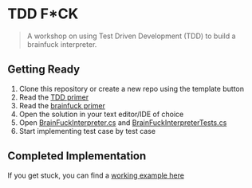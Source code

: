 # TDD F*CK

> A workshop on using Test Driven Development (TDD) to build a brainfuck interpreter.

## Getting Ready

1. Clone this repository or create a new repo using the template button
2. Read the [TDD primer](./tdd-primer.md)
3. Read the [brainfuck primer](./brainfuck-primer.md)
4. Open the solution in your text editor/IDE of choice
5. Open [BrainFuckInterpreter.cs](./TDDFck.Interpreter/BrainFuckInterpreter.cs) and [BrainFuckInterpreterTests.cs](./TDDFck.Tests/BrainFuckInterpreterTests.cs)
6. Start implementing test case by test case

## Completed Implementation

If you get stuck, you can find a [working example here](https://github.com/wvanlit/TDDFck/blob/5e4718bda62c3e865e99d48a8b707e80261ddfcf/TDDFck.Interpreter/BrainFuckInterpreter.cs)

